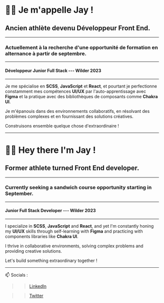 
# 👋🏾 Je m'appelle Jay !

## Ancien athlète devenu **Développeur Front End**.

***

### Actuellement à la recherche d'une opportunité de formation en alternance à partir de septembre.

***

#### Développeur Junior Full Stack --- Wilder 2023

***

Je me spécialise en **SCSS**, **JavaScript** et **React**, et pourtant je perfectionne constamment mes compétences **UI/UX** par l'auto-apprentissage avec **Figma** et la pratique avec des bibliothèques de composants comme **Chakra UI**.

Je m'épanouis dans des environnements collaboratifs, en résolvant des problèmes complexes et en fournissant des solutions créatives.

Construisons ensemble quelque chose d'extraordinaire !


*************************************************************************************

# 👋🏾 Hey there I'm Jay ! 

## Former athlete turned **Front End developer**. 

***

### Currently seeking a **sandwich course** opportunity starting in September.

***

#### Junior Full Stack Developer --- Wilder 2023

***

I specialize in **SCSS**, **JavaScript** and **React**, and yet I'm constantly honing my **UI/UX** skills through self-learning with **Figma** and practicing with components libraries like **Chakra UI**.

I thrive in collaborative environments, solving complex problems and providing creative solutions. 

Let's build something extraordinary together !

***

📫 Socials :

>> [LinkedIn](https://www.linkedin.com/in/jayson-delion/)

>> [Twitter](https://twitter.com/jayson_delion) 
